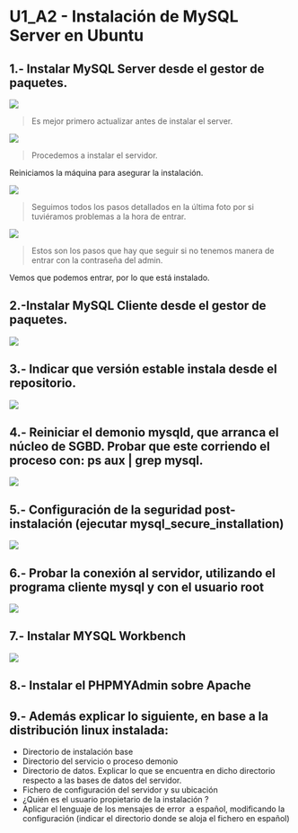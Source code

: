 # U1_A2 - Instalación de MySQL Server en Ubuntu

## 1.- Instalar MySQL Server desde el gestor de paquetes.

![](./img/img1.PNG)

> Es mejor primero actualizar antes de instalar el server.

![](./img/img1.PNG)

 > Procedemos a instalar el servidor.

 Reiniciamos la máquina para asegurar la instalación.

 ![](./img/img4.PNG)

 > Seguimos todos los pasos detallados en la última foto por si
 tuviéramos problemas a la hora de entrar.

![](./img/img5.PNG)

> Estos son los pasos que hay que seguir si no tenemos manera de entrar
con la contraseña del admin.

Vemos que podemos entrar, por lo que está instalado.

## 2.-Instalar MySQL Cliente desde el gestor de paquetes.

![](./img/img9.PNG)

## 3.- Indicar que versión estable instala desde el repositorio.

![](./img/img6.PNG)

## 4.- Reiniciar el demonio mysqld, que arranca el núcleo de SGBD. Probar que este corriendo el proceso con: ps aux | grep mysql.

![](./img/img7.PNG)

## 5.- Configuración de la seguridad post-instalación (ejecutar mysql_secure_installation)

![](./img/img8.PNG)

## 6.- Probar la conexión al servidor, utilizando el programa cliente mysql y con el usuario root

![](./img/img10.PNG)

## 7.- Instalar MYSQL Workbench

![](./img/img11.PNG)

## 8.- Instalar el PHPMYAdmin sobre Apache

## 9.- Además explicar lo siguiente, en base a la distribución linux instalada:

* Directorio de instalación base
* Directorio del servicio o proceso demonio
* Directorio de datos. Explicar lo que se encuentra en dicho directorio respecto a las bases de datos del servidor.
* Fichero de configuración del servidor y su ubicación
* ¿Quién es el usuario propietario de la instalación ?
* Aplicar el lenguaje de los mensajes de error  a español, modificando la configuración (indicar el directorio donde se aloja el fichero en español)
